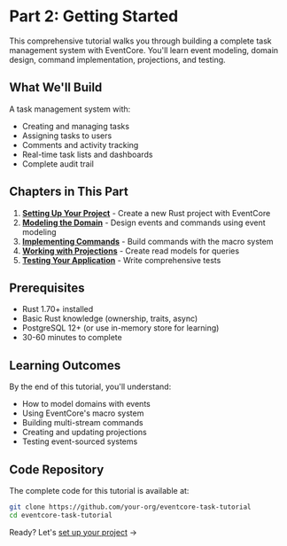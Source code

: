 # Part 2: Getting Started

This comprehensive tutorial walks you through building a complete task management system with EventCore. You'll learn event modeling, domain design, command implementation, projections, and testing.

## What We'll Build

A task management system with:
- Creating and managing tasks
- Assigning tasks to users
- Comments and activity tracking
- Real-time task lists and dashboards
- Complete audit trail

## Chapters in This Part

1. **[Setting Up Your Project](./01-setup.md)** - Create a new Rust project with EventCore
2. **[Modeling the Domain](./02-domain-modeling.md)** - Design events and commands using event modeling
3. **[Implementing Commands](./03-commands.md)** - Build commands with the macro system
4. **[Working with Projections](./04-projections.md)** - Create read models for queries
5. **[Testing Your Application](./05-testing.md)** - Write comprehensive tests

## Prerequisites

- Rust 1.70+ installed
- Basic Rust knowledge (ownership, traits, async)
- PostgreSQL 12+ (or use in-memory store for learning)
- 30-60 minutes to complete

## Learning Outcomes

By the end of this tutorial, you'll understand:
- How to model domains with events
- Using EventCore's macro system
- Building multi-stream commands
- Creating and updating projections
- Testing event-sourced systems

## Code Repository

The complete code for this tutorial is available at:
```bash
git clone https://github.com/your-org/eventcore-task-tutorial
cd eventcore-task-tutorial
```

Ready? Let's [set up your project](./01-setup.md) →